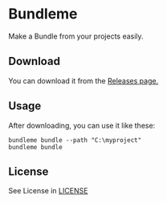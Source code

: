 # Bundleme
Make a Bundle from your projects easily.

## Download
You can download it from the [Releases page.](https://github.com/yayydev/Bundleme/releases)

## Usage
After downloading, you can use it like these:
```
bundleme bundle --path "C:\myproject"
bundleme bundle
```

## License
See License in [LICENSE](https://github.com/yayydev/Bundleme/blob/main/LICENSE)
